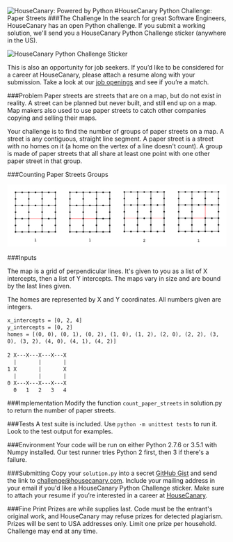 ![HouseCanary: Powered by Python](https://i.imgsafe.org/79930d4.jpg)
#HouseCanary Python Challenge: Paper Streets
###The Challenge
In the search for great Software Engineers, HouseCanary has an open Python challenge. If you submit a working solution, we'll send you a HouseCanary Python Challenge sticker (anywhere in the US).

![HouseCanary Python Challenge Sticker](http://i.imgur.com/wFHYD13.png?1)

This is also an opportunity for job seekers. If you’d like to be considered for a career at HouseCanary, please attach a resume along with your submission. Take a look at our [job openings](http://housecanary.com/careers) and see if you’re a match.


###Problem
Paper streets are streets that are on a map, but do not exist in reality. A street can be planned but never built, and still end up on a map. Map makers also used to use paper streets to catch other companies copying and selling their maps.

Your challenge is to find the number of groups of paper streets on a map. A street is any contiguous, straight line segment. A paper street is a street with no homes on it (a home on the vertex of a line doesn't count). A group is made of paper streets that all share at least one point with one other paper street in that group.

      
###Counting Paper Streets Groups

![Map examples](map_examples.jpg)

###Inputs

The map is a grid of perpendicular lines. It's given to you as a list of X intercepts, then a list of Y intercepts. The maps vary in size and are bound by the last lines given.

The homes are represented by X and Y coordinates. All numbers given are integers.

    x_intercepts = [0, 2, 4]
    y_intercepts = [0, 2]
    homes = [(0, 0), (0, 1), (0, 2), (1, 0), (1, 2), (2, 0), (2, 2), (3, 0), (3, 2), (4, 0), (4, 1), (4, 2)]

    2 X---X---X---X---X
      |       |       |
    1 X       |       X
      |       |       |
    0 X---X---X---X---X
      0   1   2   3   4

###Implementation
Modify the function `count_paper_streets` in solution.py to return the number of paper streets.

###Tests
A test suite is included. Use `python -m unittest tests` to run it. Look to the test output for examples.

###Environment
Your code will be run on either Python 2.7.6 or 3.5.1 with Numpy installed. Our test runner tries Python 2 first, then 3 if there's a failure.

###Submitting
Copy your `solution.py` into a secret [GitHub Gist](https://gist.github.com/) and send the link to challenge@housecanary.com. Include your mailing address in your email if you'd like a HouseCanary Python Challenge sticker. Make sure to attach your resume if you’re interested in a career at [HouseCanary](http://housecanary.com/careers).

###Fine Print
Prizes are while supplies last. Code must be the entrant's original work, and HouseCanary may refuse prizes for detected plagiarism. Prizes will be sent to USA addresses only. Limit one prize per household. Challenge may end at any time.